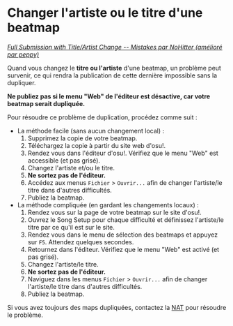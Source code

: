 # Changer l'artiste ou le titre d'une beatmap

*[Full Submission with Title/Artist Change -- Mistakes par NoHitter (amélioré par peppy)](https://osu.ppy.sh/community/forums/topics/24443)*

Quand vous changez le **titre ou l'artiste** d'une beatmap, un problème peut survenir, ce qui rendra la publication de cette dernière impossible sans la dupliquer.

**Ne publiez pas si le menu "Web" de l'éditeur est désactive, car votre beatmap serait dupliquée.**

Pour résoudre ce problème de duplication, procédez comme suit :

- La méthode facile (sans aucun changement local) :
  1. Supprimez la copie de votre beatmap.
  2. Téléchargez la copie à partir du site web d'osu!.
  3. Rendez vous dans l'éditeur d'osu!. Vérifiez que le menu "Web" est accessible (et pas grisé).
  4. Changez l'artiste et/ou le titre.
  5. **Ne sortez pas de l'éditeur.**
  6. Accédez aux menus `Fichier` > `Ouvrir...` afin de changer l'artiste/le titre dans d'autres difficultés.
  7. Publiez la beatmap.
- La méthode compliquée (en gardant les changements locaux) :
  1. Rendez vous sur la page de votre beatmap sur le site d'osu!.
  2. Ouvrez le Song Setup pour chaque difficulté et définissez l'artiste/le titre par ce qu'il est sur le site.
  3. Rendez vous dans le menu de sélection des beatmaps et appuyez sur `F5`. Attendez quelques secondes.
  4. Retournez dans l'éditeur. Vérifiez que le menu "Web" est activé (et pas grisé).
  5. Changez l'artiste/le titre.
  6. **Ne sortez pas de l'éditeur.**
  7. Naviguez dans les menus `Fichier` > `Ouvrir...` afin de changer l'artiste/le titre dans d'autres difficultés.
  8. Publiez la beatmap.

Si vous avez toujours des maps dupliquées, contactez la [NAT](/wiki/People/The_Team/Nomination_Assessment_Team) pour résoudre le problème.
